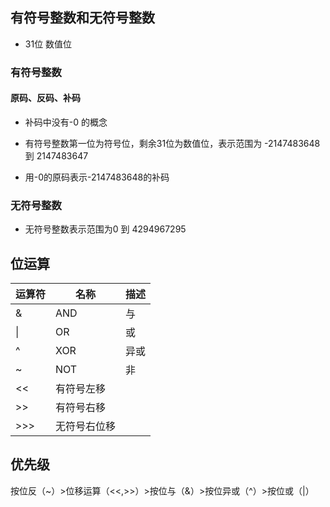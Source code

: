 ## 有符号整数和无符号整数

- 31位 数值位

### 有符号整数

#### 原码、反码、补码

- 补码中没有-0 的概念

- 有符号整数第一位为符号位，剩余31位为数值位，表示范围为 -2147483648 到 2147483647
- 用-0的原码表示-2147483648的补码

### 无符号整数

- 无符号整数表示范围为0 到 4294967295

## 位运算

| 运算符 | 名称         | 描述 |
| ------ | ------------ | ---- |
| &      | AND          | 与   |
| \|     | OR           | 或   |
| ^      | XOR          | 异或 |
| ~      | NOT          | 非   |
| <<     | 有符号左移   |      |
| >>     | 有符号右移   |      |
| >>>    | 无符号右位移 |      |

## 优先级

按位反（~）>位移运算（<<,>>）>按位与（&）>按位异或（^）>按位或（|）